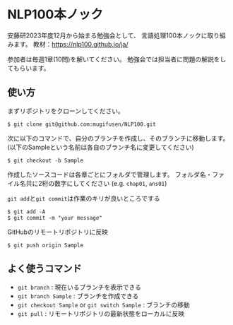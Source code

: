 # NLP100本ノック
安藤研2023年度12月から始まる勉強会として、
言語処理100本ノックに取り組みます。
教材：https://nlp100.github.io/ja/

参加者は毎週1章(10問)を解いてください。
勉強会では担当者に問題の解説をしてもらいます。

## 使い方
まずリポジトリをクローンしてください。
```
$ git clone git@github.com:mugifusen/NLP100.git
```

次に以下のコマンドで、自分のブランチを作成し、そのブランチに移動します。
(以下のSampleという名前は各自のブランチ名に変更してください)
```
$ git checkout -b Sample 
```

作成したソースコードは各章ごとにフォルダで管理します。
フォルダ名・ファイル名共に2桁の数字にしてください
(e.g. `chap01`, `ans01`)

`git add`と`git commit`は作業のキリが良いところでする
```
$ git add -A
$ git commit -m "your message"
```

GitHubのリモートリポジトリに反映
```
$ git push origin Sample
```

## よく使うコマンド
- `git branch` : 現在いるブランチを表示できる
- `git branch Sample` : ブランチを作成できる
- `git checkout Sample` or `git switch Sample` : ブランチの移動
- `git pull` : リモートリポジトリの最新状態をローカルに反映